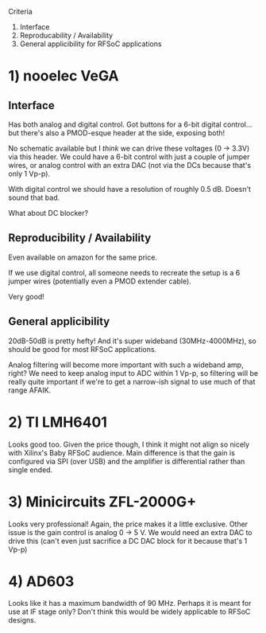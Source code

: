 Criteria

  1) Interface
  2) Reproducability / Availability
  3) General applicibility for RFSoC applications
  
# 1) nooelec VeGA

## Interface

Has both analog and digital control. Got buttons for a 6-bit digital control...
but there's also a PMOD-esque header at the side, exposing both!

No schematic available but I *think* we can drive these voltages (0 -> 3.3V) via
this header. We could have a 6-bit control with just a couple of jumper wires,
or analog control with an extra DAC (not via the DCs because that's only 1
Vp-p).

With digital control we should have a resolution of roughly 0.5 dB. Doesn't
sound that bad.

What about DC blocker?

## Reproducibility / Availability

Even available on amazon for the same price.

If we use digital control, all someone needs to recreate the setup is a 6 jumper
wires (potentially even a PMOD extender cable).

Very good!

## General applicibility

20dB-50dB is pretty hefty! And it's super wideband (30MHz-4000MHz), so should be
good for most RFSoC applications.

Analog filtering will become more important with such a wideband amp, right? We
need to keep analog input to ADC within 1 Vp-p, so filtering will be really
quite important if we're to get a narrow-ish signal to use much of that range
AFAIK.

# 2) TI LMH6401

Looks good too. Given the price though, I think it might not align so nicely
with Xilinx's Baby RFSoC audience. Main difference is that the gain is
configured via SPI (over USB) and the amplifier is differential rather than
single ended.

# 3) Minicircuits ZFL-2000G+

Looks very professional! Again, the price makes it a little exclusive. Other
issue is the gain control is analog 0 -> 5 V. We would need an extra DAC to
drive this (can't even just sacrifice a DC DAC block for it because that's 1
Vp-p)

# 4) AD603

Looks like it has a maximum bandwidth of 90 MHz. Perhaps it is meant for use at
IF stage only? Don't think this would be widely applicable to RFSoC designs.
